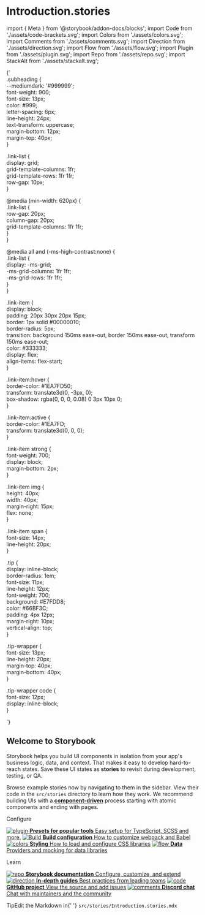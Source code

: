 # Introduction.stories

import { Meta } from '@storybook/addon-docs/blocks'; import Code from './assets/code-brackets.svg'; import Colors from './assets/colors.svg'; import Comments from './assets/comments.svg'; import Direction from './assets/direction.svg'; import Flow from './assets/flow.svg'; import Plugin from './assets/plugin.svg'; import Repo from './assets/repo.svg'; import StackAlt from './assets/stackalt.svg';

{\`  
  .subheading {  
    --mediumdark: '\#999999';  
    font-weight: 900;  
    font-size: 13px;  
    color: \#999;  
    letter-spacing: 6px;  
    line-height: 24px;  
    text-transform: uppercase;  
    margin-bottom: 12px;  
    margin-top: 40px;  
  }  
  
  .link-list {  
    display: grid;  
    grid-template-columns: 1fr;  
    grid-template-rows: 1fr 1fr;  
    row-gap: 10px;  
  }  
  
  @media \(min-width: 620px\) {  
    .link-list {  
      row-gap: 20px;  
      column-gap: 20px;  
      grid-template-columns: 1fr 1fr;  
    }  
  }  
  
  @media all and \(-ms-high-contrast:none\) {  
  .link-list {  
      display: -ms-grid;  
      -ms-grid-columns: 1fr 1fr;  
      -ms-grid-rows: 1fr 1fr;  
    }  
  }  
  
  .link-item {  
    display: block;  
    padding: 20px 30px 20px 15px;  
    border: 1px solid \#00000010;  
    border-radius: 5px;  
    transition: background 150ms ease-out, border 150ms ease-out, transform 150ms ease-out;  
    color: \#333333;  
    display: flex;  
    align-items: flex-start;  
  }  
  
  .link-item:hover {  
    border-color: \#1EA7FD50;  
    transform: translate3d\(0, -3px, 0\);  
    box-shadow: rgba\(0, 0, 0, 0.08\) 0 3px 10px 0;  
  }  
  
  .link-item:active {  
    border-color: \#1EA7FD;  
    transform: translate3d\(0, 0, 0\);  
  }  
  
  .link-item strong {  
    font-weight: 700;  
    display: block;  
    margin-bottom: 2px;  
  }  
  
  .link-item img {  
    height: 40px;  
    width: 40px;  
    margin-right: 15px;  
    flex: none;  
  }  
  
  .link-item span {  
    font-size: 14px;  
    line-height: 20px;  
  }  
  
  .tip {  
    display: inline-block;  
    border-radius: 1em;  
    font-size: 11px;  
    line-height: 12px;  
    font-weight: 700;  
    background: \#E7FDD8;  
    color: \#66BF3C;  
    padding: 4px 12px;  
    margin-right: 10px;  
    vertical-align: top;  
  }  
  
  .tip-wrapper {  
    font-size: 13px;  
    line-height: 20px;  
    margin-top: 40px;  
    margin-bottom: 40px;  
  }  
  
  .tip-wrapper code {  
    font-size: 12px;  
    display: inline-block;  
  }  
  
  
\`}

## Welcome to Storybook

Storybook helps you build UI components in isolation from your app's business logic, data, and context. That makes it easy to develop hard-to-reach states. Save these UI states as **stories** to revisit during development, testing, or QA.

Browse example stories now by navigating to them in the sidebar. View their code in the `src/stories` directory to learn how they work. We recommend building UIs with a [**component-driven**](https://componentdriven.org) process starting with atomic components and ending with pages.

Configure

 [![plugin](https://github.com/sketch2react/exos-design-system/tree/fd4616b078932fa8bcc8a14728a9ee775fd0dc67/libraries/core-react/src/stories/%7BPlugin%7D) **Presets for popular tools** Easy setup for TypeScript, SCSS and more.](https://storybook.js.org/docs/react/addons/addon-types) [![Build](https://github.com/sketch2react/exos-design-system/tree/fd4616b078932fa8bcc8a14728a9ee775fd0dc67/libraries/core-react/src/stories/%7BStackAlt%7D) **Build configuration** How to customize webpack and Babel](https://storybook.js.org/docs/react/configure/webpack) [![colors](https://github.com/sketch2react/exos-design-system/tree/fd4616b078932fa8bcc8a14728a9ee775fd0dc67/libraries/core-react/src/stories/%7BColors%7D) **Styling** How to load and configure CSS libraries](https://storybook.js.org/docs/react/configure/styling-and-css) [![flow](https://github.com/sketch2react/exos-design-system/tree/fd4616b078932fa8bcc8a14728a9ee775fd0dc67/libraries/core-react/src/stories/%7BFlow%7D) **Data** Providers and mocking for data libraries](https://storybook.js.org/docs/react/get-started/setup#configure-storybook-for-your-stack)

Learn

 [![repo](https://github.com/sketch2react/exos-design-system/tree/fd4616b078932fa8bcc8a14728a9ee775fd0dc67/libraries/core-react/src/stories/%7BRepo%7D) **Storybook documentation** Configure, customize, and extend](https://storybook.js.org/docs) [![direction](https://github.com/sketch2react/exos-design-system/tree/fd4616b078932fa8bcc8a14728a9ee775fd0dc67/libraries/core-react/src/stories/%7BDirection%7D) **In-depth guides** Best practices from leading teams](https://storybook.js.org/tutorials/) [![code](https://github.com/sketch2react/exos-design-system/tree/fd4616b078932fa8bcc8a14728a9ee775fd0dc67/libraries/core-react/src/stories/%7BCode%7D) **GitHub project** View the source and add issues](https://github.com/storybookjs/storybook) [![comments](https://github.com/sketch2react/exos-design-system/tree/fd4616b078932fa8bcc8a14728a9ee775fd0dc67/libraries/core-react/src/stories/%7BComments%7D) **Discord chat** Chat with maintainers and the community](https://discord.gg/storybook)

 TipEdit the Markdown in{' '} `src/stories/Introduction.stories.mdx`

